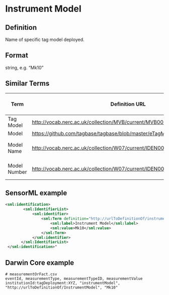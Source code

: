 # Instrument Model

## Definition 
Name of specific tag model deployed.

## Format
string, e.g. “Mk10”

## Similar Terms 
|Term|Definition URL|Source Vocabulary Publisher/Creator|
|----|----------|-----------------|
|Tag Model|http://vocab.nerc.ac.uk/collection/MVB/current/MVB000185/|Movebank|
|Model|https://github.com/tagbase/tagbase/blob/master/eTagMetadataInventory.csv#L6|Tagbase|
|Model Name|http://vocab.nerc.ac.uk/collection/W07/current/IDEN0003/|NERC/Sensor Web Enablement Marine Profiles|
|Model Number|http://vocab.nerc.ac.uk/collection/W07/current/IDEN0004/|NERC/Sensor Web Enablement Marine Profiles|

## SensorML example
```xml
<sml:identification>
        <sml:IdentifierList>
            <sml:identifier>
                <sml:Term definition="http://urlToDefinitionOf/instrumentModel">
                    <sml:label>Instrument Model</sml:label>
                    <sml:value>Mk10</sml:value>
                </sml:Term>
            </sml:identifier>
       </sml:IdentifierList>
 </sml:identification>"
  ```
## Darwin Core example
```csv
# measurementOrFact.csv
eventId, measurementType, measurementTypeID, measurementValue
institutionId:tagDeployment:XYZ, "instrumentModel", "http://urlToDefinitionOf/InstrumentModel", "Mk10"

